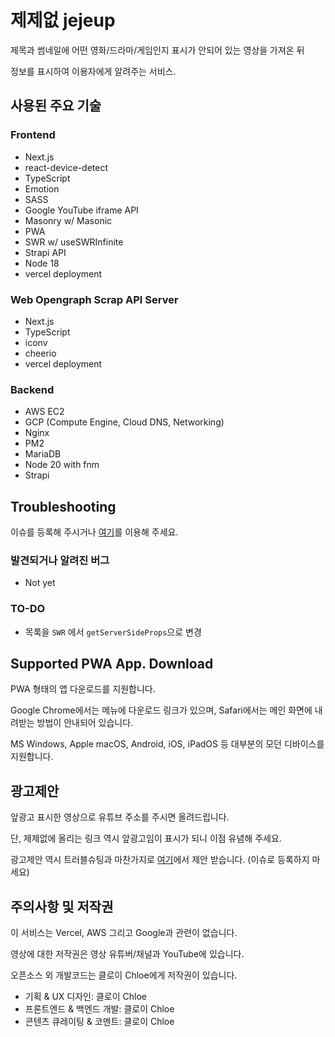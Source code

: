 # 제제없 jejeup

제목과 썸네일에 어떤 영화/드라마/게임인지 표시가 안되어 있는 영상을 가져온 뒤

정보를 표시하여 이용자에게 알려주는 서비스.

## 사용된 주요 기술

### Frontend

- Next.js
- react-device-detect
- TypeScript
- Emotion
- SASS
- Google YouTube iframe API
- Masonry w/ Masonic
- PWA
- SWR w/ useSWRInfinite
- Strapi API
- Node 18
- vercel deployment

### Web Opengraph Scrap API Server

- Next.js
- TypeScript
- iconv
- cheerio
- vercel deployment

### Backend

- AWS EC2
- GCP (Compute Engine, Cloud DNS, Networking)
- Nginx
- PM2
- MariaDB
- Node 20 with fnm
- Strapi

## Troubleshooting

이슈를 등록해 주시거나 [여기](https://jejeup.dev1stud.io/notices)를 이용해 주세요.

### 발견되거나 알려진 버그

- Not yet

### TO-DO

- 목록을 `SWR` 에서 `getServerSideProps`으로 변경

## Supported PWA App. Download

PWA 형태의 앱 다운로드를 지원합니다.

Google Chrome에서는 메뉴에 다운로드 링크가 있으며, Safari에서는 메인 화면에 내려받는 방법이 안내되어 있습니다.

MS Windows, Apple macOS, Android, iOS, iPadOS 등 대부분의 모던 디바이스를 지원합니다.

## 광고제안

앞광고 표시한 영상으로 유튜브 주소를 주시면 올려드립니다.

단, 제제없에 올리는 링크 역시 앞광고임이 표시가 되니 이점 유념해 주세요.

광고제안 역시 트러블슈팅과 마찬가지로 [여기](https://jejeup.dev1stud.io/notices)에서 제안 받습니다. (이슈로 등록하지 마세요)

## 주의사항 및 저작권

이 서비스는 Vercel, AWS 그리고 Google과 관련이 없습니다.

영상에 대한 저작권은 영상 유튜버/채널과 YouTube에 있습니다.

오픈소스 외 개발코드는 클로이 Chloe에게 저작권이 있습니다.

- 기획 & UX 디자인: 클로이 Chloe
- 프론트엔드 & 백엔드 개발: 클로이 Chloe
- 콘텐츠 큐레이팅 & 코멘트: 클로이 Chloe
